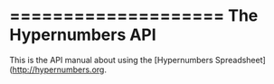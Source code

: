 ====================
The Hypernumbers API
====================

This is the API manual about using the [Hypernumbers Spreadsheet](http://hypernumbers.org.

